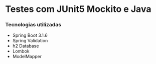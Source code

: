<h1>Testes com JUnit5 Mockito e Java</h1>
<h3>Tecnologias utilizadas</h3>
<ul>
  <li>Spring Boot 3.1.6</li>
  <li>Spring Validation</li>
  <li>h2 Database</li>
  <li>Lombok</li>
  <li>ModelMapper</li>
</ul>
